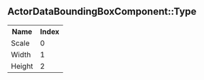 ## ActorDataBoundingBoxComponent::Type

<table><tr><th>Name</th><th>Index</th><tr><td>Scale</td><td>0</td></tr><tr><td>Width</td><td>1</td></tr><tr><td>Height</td><td>2</td></tr></table>